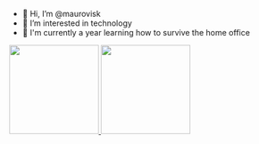 - 👋 Hi, I’m @maurovisk
- 👀 I’m interested in technology
- 🌱 I'm currently a year learning how to survive the home office


<div>
<a href="https://github.com/maurovisk">
<img height="160em" src="https://github-readme-stats.vercel.app/api?username=maurovisk&show_icons=true&theme=dracula&include_allcommits=true&count_private=true" />
<img height="160em" src="https://github-readme-stats.vercel.app/api/top-langs/?username=maurovisk&show_icons=true&theme=dracula&layout=compact" />
</div>
